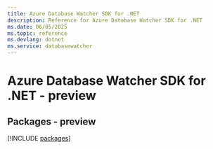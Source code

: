 ```yaml
---
title: Azure Database Watcher SDK for .NET
description: Reference for Azure Database Watcher SDK for .NET
ms.date: 06/05/2025
ms.topic: reference
ms.devlang: dotnet
ms.service: databasewatcher
---
```

# Azure Database Watcher SDK for .NET - preview
## Packages - preview
[!INCLUDE [packages](database-watcher-index.md)]
